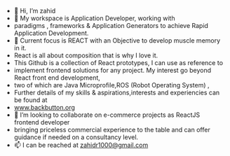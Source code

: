 - 👋 Hi, I’m zahid
- 👀 My workspace is Application Developer, working with
-   paradigms , frameworks & Application Generators to achieve Rapid Application Development. 
- 🌱 Current focus is REACT with an Objective to develop muscle memory in it.
-  React is all about composition that is why I love it.
-  This Github is a collection of React prototypes, I can use as reference to 
-  implement frontend solutions for any project. My interest go beyond React front end development, 
-  two of which are Java Microprofile,ROS (Robot Operating System) , 
-  Further details of my skills & aspirations,interests and experiencies can be found at
-  www.backbutton.org 
- 💞️ I’m looking to collaborate on e-commerce projects as ReactJS frontend developer
-   bringing priceless commercial experience to the table and can offer guidance if needed on a consultancy level.
- 📫 I can be reached at zahidr1000@gmail.com

<!---
zahidr/zahidr is a ✨ special ✨ repository because its `README.md` (this file) appears on your GitHub profile.
You can click the Preview link to take a look at your changes.
--->

